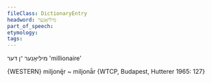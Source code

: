 ```yaml
---
fileClass: DictionaryEntry
headword: מיליאָנער
part_of_speech: 
etymology: 
tags: 
---
```

מיליאָנער
־ן
דער
'millionaire'

{WESTERN}
miljonę̄r ~ miljonǟr {WTCP, Budapest, Hutterer 1965: 127}
